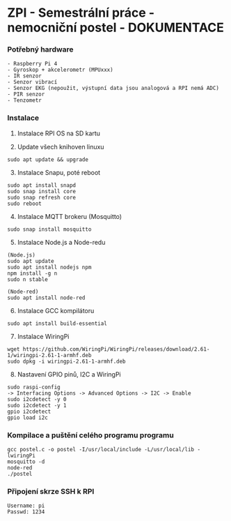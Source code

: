 # ZPI - Semestrální práce - nemocniční postel - DOKUMENTACE

### Potřebný hardware
```
- Raspberry Pi 4
- Gyroskop + akcelerometr (MPUxxx)
- IR senzor
- Senzor vibrací
- Senzor EKG (nepoužit, výstupní data jsou analogová a RPI nemá ADC)
- PIR senzor
- Tenzometr
```

### Instalace

1. Instalace RPI OS na SD kartu

2. Update všech knihoven linuxu
```
sudo apt update && upgrade
``` 

3. Instalace Snapu, poté reboot
```
sudo apt install snapd
sudo snap install core
sudo snap refresh core
sudo reboot
```

4. Instalace MQTT brokeru (Mosquitto)
```
sudo snap install mosquitto
```

5. Instalace Node.js a Node-redu
```
(Node.js)
sudo apt update
sudo apt install nodejs npm
npm install -g n
sudo n stable

(Node-red)
sudo apt install node-red
```

6. Instalace GCC kompilátoru
```
sudo apt install build-essential
```

7. Instalace WiringPi
```
wget https://github.com/WiringPi/WiringPi/releases/download/2.61-1/wiringpi-2.61-1-armhf.deb
sudo dpkg -i wiringpi-2.61-1-armhf.deb
```

8. Nastavení GPIO pinů, I2C a WiringPi
```
sudo raspi-config
-> Interfacing Options -> Advanced Options -> I2C -> Enable
sudo i2cdetect -y 0
sudo i2cdetect -y 1
gpio i2cdetect
gpio load i2c
```

### Kompilace a puštění celého programu programu
```
gcc postel.c -o postel -I/usr/local/include -L/usr/local/lib -lwiringPi
mosquitto -d
node-red
./postel
```

### Připojení skrze SSH k RPI
```
Username: pi
Passwd: 1234
```